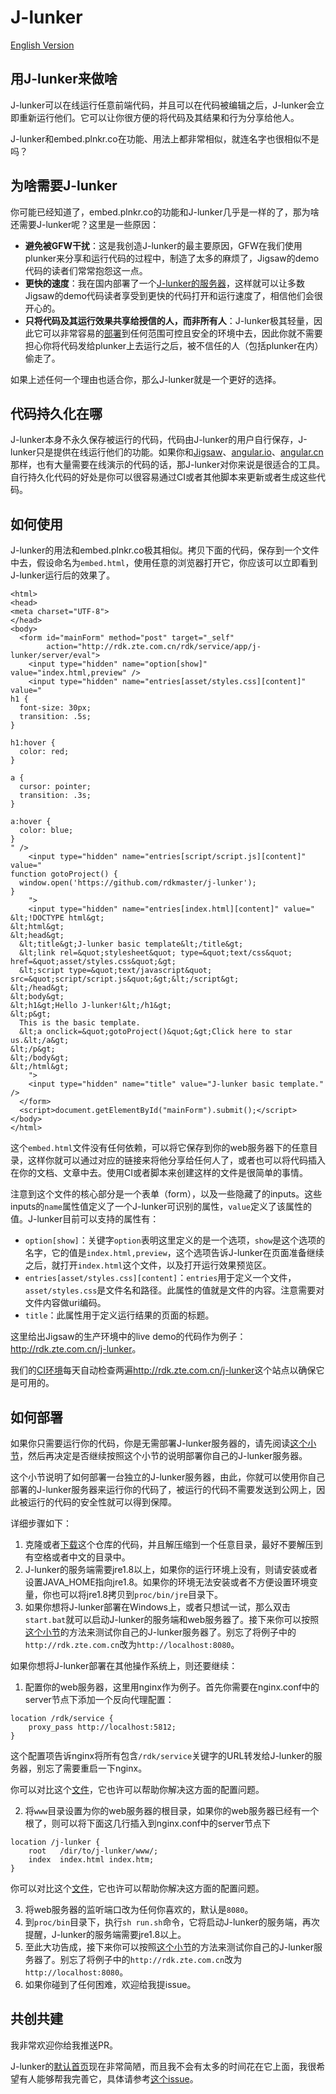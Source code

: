 # J-lunker

[English Version](README.md)

## 用J-lunker来做啥

J-lunker可以在线运行任意前端代码，并且可以在代码被编辑之后，J-lunker会立即重新运行他们。它可以让你很方便的将代码及其结果和行为分享给他人。

J-lunker和embed.plnkr.co在功能、用法上都非常相似，就连名字也很相似不是吗？

## 为啥需要J-lunker

你可能已经知道了，embed.plnkr.co的功能和J-lunker几乎是一样的了，那为啥还需要J-lunker呢？这里是一些原因：

- **避免被GFW干扰**：这是我创造J-lunker的最主要原因，GFW在我们使用plunker来分享和运行代码的过程中，制造了太多的麻烦了，Jigsaw的demo代码的读者们常常抱怨这一点。
- **更快的速度**：我在国内部署了一个[J-lunker的服务器](http://rdk.zte.com.cn/j-lunker)，这样就可以让多数Jigsaw的demo代码读者享受到更快的代码打开和运行速度了，相信他们会很开心的。
- **只将代码及其运行效果共享给授信的人，而非所有人**：J-lunker极其轻量，因此它可以非常容易的[部署](https://github.com/rdkmaster/j-lunker/blob/master/README.zh.md#%E5%A6%82%E4%BD%95%E9%83%A8%E7%BD%B2)到任何范围可控且安全的环境中去，因此你就不需要担心你将代码发给plunker上去运行之后，被不信任的人（包括plunker在内）偷走了。

如果上述任何一个理由也适合你，那么J-lunker就是一个更好的选择。

## 代码持久化在哪

J-lunker本身不永久保存被运行的代码，代码由J-lunker的用户自行保存，J-lunker只是提供在线运行他们的功能。如果你和[Jigsaw](https://github.com/rdkmaster/jigsaw)、[angular.io](https://angular.io)、[angular.cn](https://angular.cn)那样，也有大量需要在线演示的代码的话，那J-lunker对你来说是很适合的工具。自行持久化代码的好处是你可以很容易通过CI或者其他脚本来更新或者生成这些代码。

## 如何使用

J-lunker的用法和embed.plnkr.co极其相似。拷贝下面的代码，保存到一个文件中去，假设命名为`embed.html`，使用任意的浏览器打开它，你应该可以立即看到J-lunker运行后的效果了。

```
<html>
<head>
<meta charset="UTF-8">
</head>
<body>
  <form id="mainForm" method="post" target="_self"
  		action="http://rdk.zte.com.cn/rdk/service/app/j-lunker/server/eval">
    <input type="hidden" name="option[show]" value="index.html,preview" />
    <input type="hidden" name="entries[asset/styles.css][content]" value="
h1 {
  font-size: 30px;
  transition: .5s;
}

h1:hover {
  color: red;
}

a {
  cursor: pointer;
  transition: .3s;
}

a:hover {
  color: blue;
}
" />
    <input type="hidden" name="entries[script/script.js][content]" value="
function gotoProject() {
  window.open('https://github.com/rdkmaster/j-lunker');
}
    ">
    <input type="hidden" name="entries[index.html][content]" value="
&lt;!DOCTYPE html&gt;
&lt;html&gt;
&lt;head&gt;
  &lt;title&gt;J-lunker basic template&lt;/title&gt;
  &lt;link rel=&quot;stylesheet&quot; type=&quot;text/css&quot; href=&quot;asset/styles.css&quot;&gt;
  &lt;script type=&quot;text/javascript&quot; src=&quot;script/script.js&quot;&gt;&lt;/script&gt;
&lt;/head&gt;
&lt;body&gt;
&lt;h1&gt;Hello J-lunker!&lt;/h1&gt;
&lt;p&gt;
  This is the basic template.
  &lt;a onclick=&quot;gotoProject()&quot;&gt;Click here to star us.&lt;/a&gt;
&lt;/p&gt;
&lt;/body&gt;
&lt;/html&gt;
    ">
    <input type="hidden" name="title" value="J-lunker basic template." />
  </form>
  <script>document.getElementById("mainForm").submit();</script>
</body>
</html>
```

这个`embed.html`文件没有任何依赖，可以将它保存到你的web服务器下的任意目录，这样你就可以通过对应的链接来将他分享给任何人了，或者也可以将代码插入在你的文档、文章中去。使用CI或者脚本来创建这样的文件是很简单的事情。

注意到这个文件的核心部分是一个表单（form），以及一些隐藏了的inputs。这些inputs的`name`属性值定义了一个J-lunker可识别的属性，`value`定义了该属性的值。J-lunker目前可以支持的属性有：

- `option[show]`：关键字`option`表明这里定义的是一个选项，`show`是这个选项的名字，它的值是`index.html,preview`，这个选项告诉J-lunker在页面准备继续之后，就打开`index.html`这个文件，以及打开运行效果预览区。
- `entries[asset/styles.css][content]`：`entries`用于定义一个文件，`asset/styles.css`是文件名和路径。此属性的值就是文件的内容。注意需要对文件内容做uri编码。
- `title`：此属性用于定义运行结果的页面的标题。

这里给出Jigsaw的生产环境中的live demo的代码作为例子：<http://rdk.zte.com.cn/j-lunker>。

我们的[CI环境](https://travis-ci.org/rdkmaster/jigsaw/branches)每天自动检查两遍<http://rdk.zte.com.cn/j-lunker>这个站点以确保它是可用的。

## 如何部署

如果你只需要运行你的代码，你是无需部署J-lunker服务器的，请先阅读[这个小节](https://github.com/rdkmaster/j-lunker/blob/master/README.zh.md#%E5%A6%82%E4%BD%95%E4%BD%BF%E7%94%A8)，然后再决定是否继续按照这个小节的说明部署你自己的J-lunker服务器。

这个小节说明了如何部署一台独立的J-lunker服务器，由此，你就可以使用你自己部署的J-lunker服务器来运行你的代码了，被运行的代码不需要发送到公网上，因此被运行的代码的安全性就可以得到保障。

详细步骤如下：

1. 克隆或者[下载](https://codeload.github.com/rdkmaster/j-lunker/zip/master)这个仓库的代码，并且解压缩到一个任意目录，最好不要解压到有空格或者中文的目录中。
2. J-lunker的服务端需要jre1.8以上，如果你的运行环境上没有，则请安装或者设置JAVA_HOME指向jre1.8。如果你的环境无法安装或者不方便设置环境变量，你也可以将jre1.8拷贝到`proc/bin/jre`目录下。
3. 如果你想将J-lunker部署在Windows上，或者只想试一试，那么双击`start.bat`就可以启动J-lunker的服务端和web服务器了。接下来你可以按照[这个小节](https://github.com/rdkmaster/j-lunker/blob/master/README.zh.md#%E5%A6%82%E4%BD%95%E4%BD%BF%E7%94%A8)的方法来测试你自己的J-lunker服务器了。别忘了将例子中的`http://rdk.zte.com.cn`改为`http://localhost:8080`。

如果你想将J-lunker部署在其他操作系统上，则还要继续：

1. 配置你的web服务器，这里用nginx作为例子。首先你需要在nginx.conf中的server节点下添加一个反向代理配置：

```
location /rdk/service {
    proxy_pass http://localhost:5812;
}
```

这个配置项告诉nginx将所有包含`/rdk/service`关键字的URL转发给J-lunker的服务器，别忘了需要重启一下nginx。

你可以对比这个[文件](https://github.com/rdkmaster/j-lunker/blob/master/nginx-1.11.9/conf/nginx.conf)，它也许可以帮助你解决这方面的配置问题。

2. 将`www`目录设置为你的web服务器的根目录，如果你的web服务器已经有一个根了，则可以将下面这几行插入到nginx.conf中的server节点下

```
location /j-lunker {
    root   /dir/to/j-lunker/www/;
    index  index.html index.htm;
}
```

你可以对比这个[文件](https://github.com/rdkmaster/j-lunker/blob/master/nginx-1.11.9/conf/nginx.conf)，它也许可以帮助你解决这方面的配置问题。

3. 将web服务器的监听端口改为任何你喜欢的，默认是`8080`。
4. 到`proc/bin`目录下，执行`sh run.sh`命令，它将启动J-lunker的服务端，再次提醒，J-lunker的服务端需要jre1.8以上。
5. 至此大功告成，接下来你可以按照[这个小节](https://github.com/rdkmaster/j-lunker/blob/master/README.zh.md#%E5%A6%82%E4%BD%95%E4%BD%BF%E7%94%A8)的方法来测试你自己的J-lunker服务器了。别忘了将例子中的`http://rdk.zte.com.cn`改为`http://localhost:8080`。
6. 如果你碰到了任何困难，欢迎给我提issue。

## 共创共建

我非常欢迎你给我推送PR。

J-lunker的[默认首页](http://rdk.zte.com.cn/j-lunker)现在非常简陋，而且我不会有太多的时间花在它上面，我很希望有人能够帮我完善它，具体请参考[这个issue](https://github.com/rdkmaster/j-lunker/issues/1)。
